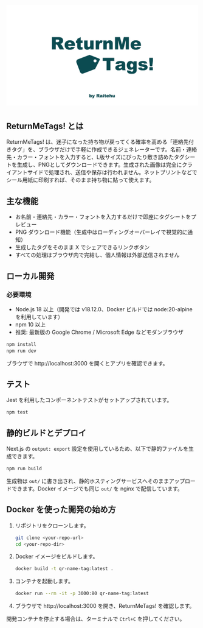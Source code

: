 <h1 align="center">
  <img src="./public/og-image.png" alt="ReturnMeTags!" />
</h1>

## ReturnMeTags! とは

ReturnMeTags! は、迷子になった持ち物が戻ってくる確率を高める「連絡先付きタグ」を、ブラウザだけで手軽に作成できるジェネレーターです。名前・連絡先・カラー・フォントを入力すると、L版サイズにぴったり敷き詰めたタグシートを生成し、PNGとしてダウンロードできます。生成された画像は完全にクライアントサイドで処理され、送信や保存は行われません。ネットプリントなどでシール用紙に印刷すれば、そのまま持ち物に貼って使えます。

## 主な機能

- お名前・連絡先・カラー・フォントを入力するだけで即座にタグシートをプレビュー
- PNG ダウンロード機能（生成中はローディングオーバーレイで視覚的に通知）
- 生成したタグをそのまま X でシェアできるリンクボタン
- すべての処理はブラウザ内で完結し、個人情報は外部送信されません

## ローカル開発

### 必要環境

- Node.js 18 以上（開発では v18.12.0、Docker ビルドでは node:20-alpine を利用しています）
- npm 10 以上
- 推奨: 最新版の Google Chrome / Microsoft Edge などモダンブラウザ

```bash
npm install
npm run dev
```

ブラウザで http://localhost:3000 を開くとアプリを確認できます。

## テスト

Jest を利用したコンポーネントテストがセットアップされています。

```bash
npm test
```

## 静的ビルドとデプロイ

Next.js の `output: export` 設定を使用しているため、以下で静的ファイルを生成できます。

```bash
npm run build
```

生成物は `out/` に書き出され、静的ホスティングサービスへそのままアップロードできます。Docker イメージでも同じ `out/` を nginx で配信しています。

## Docker を使った開発の始め方

1. リポジトリをクローンします。
   ```bash
   git clone <your-repo-url>
   cd <your-repo-dir>
   ```
2. Docker イメージをビルドします。
   ```bash
   docker build -t qr-name-tag:latest .
   ```
3. コンテナを起動します。
   ```bash
   docker run --rm -it -p 3000:80 qr-name-tag:latest
   ```
4. ブラウザで http://localhost:3000 を開き、ReturnMeTags! を確認します。

開発コンテナを停止する場合は、ターミナルで `Ctrl+C` を押してください。
